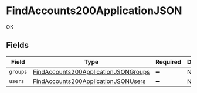 # FindAccounts200ApplicationJSON

OK


## Fields

| Field                                                                                                   | Type                                                                                                    | Required                                                                                                | Description                                                                                             |
| ------------------------------------------------------------------------------------------------------- | ------------------------------------------------------------------------------------------------------- | ------------------------------------------------------------------------------------------------------- | ------------------------------------------------------------------------------------------------------- |
| `groups`                                                                                                | [FindAccounts200ApplicationJSONGroups](../../models/operations/findaccounts200applicationjsongroups.md) | :heavy_minus_sign:                                                                                      | N/A                                                                                                     |
| `users`                                                                                                 | [FindAccounts200ApplicationJSONUsers](../../models/operations/findaccounts200applicationjsonusers.md)   | :heavy_minus_sign:                                                                                      | N/A                                                                                                     |
